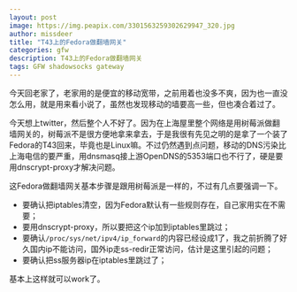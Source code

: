```yaml
---
layout: post
image: https://img.peapix.com/3301563259302629947_320.jpg
author: missdeer
title: "T43上的Fedora做翻墙网关"
categories: gfw
description: T43上的Fedora做翻墙网关
tags: GFW shadowsocks gateway
---
```

今天回老家了，老家用的是便宜的移动宽带，之前用着也没多不爽，因为也一直没怎么用，就是用来看小说了，虽然也发现移动的墙要高一些，但也凑合着过了。

今天想上twitter，然后整个人不好了。因为在上海屋里整个网络是用树莓派做翻墙网关的，树莓派不是很方便地拿来拿去，于是我很有先见之明的是拿了一个装了Fedora的T43回来，毕竟也是Linux嘛。不过仍然遇到点问题，移动的DNS污染比上海电信的要严重，用dnsmasq接上游OpenDNS的5353端口也不行了，硬是要用dnscrypt-proxy才解决问题。

这Fedora做翻墙网关基本步骤是跟用树莓派是一样的，不过有几点要强调一下。

- 要确认把iptables清空，因为Fedora默认有一些规则存在，自己家用实在不需要；
- 要用dnscrypt-proxy，所以要把这个ip加到iptables里跳过；
- 要确认`/proc/sys/net/ipv4/ip_forward`的内容已经设成1了，我之前折腾了好久国内ip不能访问，国外ip走ss-redir正常访问，估计是这里引起的问题；
- 要确认把ss服务器ip在iptables里跳过了；

基本上这样就可以work了。
